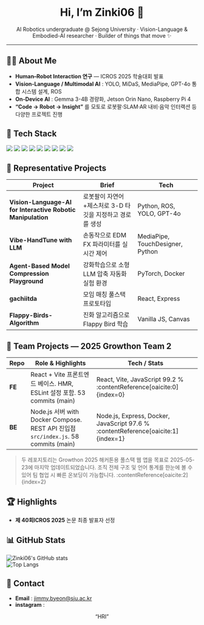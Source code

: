 <!-- 프로필 README (Last updated: 2025-05-26) -->

<h1 align="center">Hi, I’m <strong>Zinki06</strong> 👋</h1>
<p align="center">
AI Robotics undergraduate @ Sejong University · Vision-Language & Embodied-AI researcher · Builder of things that move ✨
</p>

---

## 🧑‍💻 About Me
- **Human–Robot Interaction 연구** — ICROS 2025 학술대회 발표 
- **Vision-Language / Multimodal AI** : YOLO, MiDaS, MediaPipe, GPT-4o 통합 시스템 설계, ROS  
- **On-Device AI** : Gemma 3-4B 경량화, Jetson Orin Nano, Raspberry Pi 4  
- **“Code → Robot → Insight”** 를 모토로 로봇팔·SLAM·AR 내비·음악 인터랙션 등 다양한 프로젝트 진행

## 🔨 Tech Stack
<p>
  <img src="https://img.shields.io/badge/Python-3776AB?logo=python&logoColor=white"/>
  <img src="https://img.shields.io/badge/C++-00599C?logo=c%2B%2B&logoColor=white"/>
  <img src="https://img.shields.io/badge/JavaScript-F7DF1E?logo=javascript&logoColor=black"/>
  <img src="https://img.shields.io/badge/Java-007396?logo=java&logoColor=white"/>
  <img src="https://img.shields.io/badge/ROS-22314E?logo=ros&logoColor=white"/>
  <img src="https://img.shields.io/badge/PyTorch-EE4C2C?logo=pytorch&logoColor=white"/>
  <img src="https://img.shields.io/badge/TensorFlow-FF6F00?logo=tensorflow&logoColor=white"/>
  <img src="https://img.shields.io/badge/Flutter-02569B?logo=flutter&logoColor=white"/>
  <img src="https://img.shields.io/badge/MySQL-4479A1?logo=mysql&logoColor=white"/>
</p>

## 📌 Representative Projects
| Project | Brief | Tech |
| --- | --- | --- |
| **Vision-Language-AI for Interactive Robotic Manipulation** | 로봇팔이 자연어+제스처로 3-D 타깃을 지정하고 경로를 생성 | Python, ROS, YOLO, GPT-4o |
| **Vibe-HandTune with LLM** | 손동작으로 EDM FX 파라미터를 실시간 제어 | MediaPipe, TouchDesigner, Python |
| **Agent-Based Model Compression Playground** | 강화학습으로 소형 LLM 압축 자동화 실험 환경 | PyTorch, Docker |
| **gachiitda** | 모임 매칭 풀스택 프로토타입 | React, Express |
| **Flappy-Birds-Algorithm** | 진화 알고리즘으로 Flappy Bird 학습 | Vanilla JS, Canvas |

## 🌱 Team Projects — 2025 Growthon Team 2
| Repo | Role & Highlights | Tech / Stats |
| --- | --- | --- |
| **FE** |  React + Vite 프론트엔드 베이스. HMR, ESLint 설정 포함. 53 commits (main) | React, Vite, JavaScript 99.2 % :contentReference[oaicite:0]{index=0} |
| **BE** |  Node.js 서버 with Docker Compose. REST API 진입점 `src/index.js`. 58 commits (main) | Node.js, Express, Docker, JavaScript 97.6 % :contentReference[oaicite:1]{index=1} |

> 두 레포지토리는 Growthon 2025 해커톤용 풀스택 웹 앱을 목표로 2025-05-23에 마지막 업데이트되었습니다. 조직 전체 구조 및 언어 통계를 한눈에 볼 수 있어 팀 협업 시 빠른 온보딩이 가능합니다. :contentReference[oaicite:2]{index=2}

## 🏆 Highlights
- **제 40회ICROS 2025** 논문 최종 발표자 선정  

## 📊 GitHub Stats
![Zinki06's GitHub stats](https://github-readme-stats.vercel.app/api?username=Zinki06&show_icons=true&hide=contribs)  
![Top Langs](https://github-readme-stats.vercel.app/api/top-langs/?username=Zinki06&layout=compact)

## 🤝 Contact
- **Email** : jimmy.byeon@sju.ac.kr
- **instagram** : 

<p align="center">“HRI”</p>

